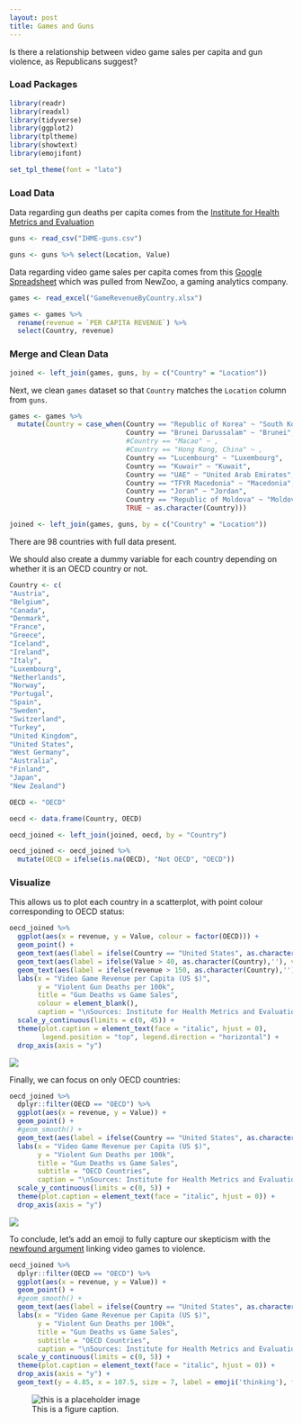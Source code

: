 ```yaml
---
layout: post
title: Games and Guns
---
```


Is there a relationship between video game sales per capita and gun violence, as Republicans suggest? 

### Load Packages

``` r
library(readr)
library(readxl)
library(tidyverse)
library(ggplot2)
library(tpltheme)
library(showtext)
library(emojifont)

set_tpl_theme(font = "lato")
```

### Load Data

Data regarding gun deaths per capita comes from the [Institute for
Health Metrics and
Evaluation](https://vizhub.healthdata.org/gbd-compare/)

``` r
guns <- read_csv("IHME-guns.csv")

guns <- guns %>% select(Location, Value)
```

Data regarding video game sales per capita comes from this [Google
Spreadsheet](https://docs.google.com/spreadsheets/d/1n7VPylBiHov7gWwM4F070m5JZsB7fGOMMQsoAOIh5RA/edit?usp=sharing)
which was pulled from NewZoo, a gaming analytics company.

``` r
games <- read_excel("GameRevenueByCountry.xlsx")

games <- games %>% 
  rename(revenue = `PER CAPITA REVENUE`) %>% 
  select(Country, revenue)
```

### Merge and Clean Data

``` r
joined <- left_join(games, guns, by = c("Country" = "Location"))
```

Next, we clean `games` dataset so that `Country` matches the `Location`
column from `guns`.

``` r
games <- games %>% 
  mutate(Country = case_when(Country == "Republic of Korea" ~ "South Korea",
                             Country == "Brunei Darussalam" ~ "Brunei",
                             #Country == "Macao" ~ ,
                             #Country == "Hong Kong, China" ~ ,
                             Country == "Lucembourg" ~ "Luxembourg",
                             Country == "Kuwair" ~ "Kuwait",
                             Country == "UAE" ~ "United Arab Emirates",
                             Country == "TFYR Macedonia" ~ "Macedonia",
                             Country == "Joran" ~ "Jordan",
                             Country == "Republic of Moldova" ~ "Moldova",
                             TRUE ~ as.character(Country)))
```

``` r
joined <- left_join(games, guns, by = c("Country" = "Location"))
```

There are 98 countries with full data present.

We should also create a dummy variable for each country depending on
whether it is an OECD country or not.

``` r
Country <- c(
"Austria",
"Belgium",
"Canada",
"Denmark",
"France",
"Greece",
"Iceland",
"Ireland",
"Italy",
"Luxembourg",
"Netherlands",
"Norway",
"Portugal",
"Spain",
"Sweden",
"Switzerland",
"Turkey",
"United Kingdom",
"United States",
"West Germany",
"Australia",
"Finland",
"Japan",
"New Zealand")

OECD <- "OECD"

oecd <- data.frame(Country, OECD)
```

``` r
oecd_joined <- left_join(joined, oecd, by = "Country")

oecd_joined <- oecd_joined %>% 
  mutate(OECD = ifelse(is.na(OECD), "Not OECD", "OECD"))
```

### Visualize

This allows us to plot each country in a scatterplot, with point colour
corresponding to OECD status:

``` r
oecd_joined %>% 
  ggplot(aes(x = revenue, y = Value, colour = factor(OECD))) +
  geom_point() +
  geom_text(aes(label = ifelse(Country == "United States", as.character(Country),''), vjust = -1), show.legend = FALSE) +
  geom_text(aes(label = ifelse(Value > 40, as.character(Country),''), vjust = -1), show.legend = FALSE) +
  geom_text(aes(label = ifelse(revenue > 150, as.character(Country),''), vjust = -1), show.legend = FALSE) +
  labs(x = "Video Game Revenue per Capita (US $)",
       y = "Violent Gun Deaths per 100k",
       title = "Gun Deaths vs Game Sales",
       colour = element_blank(),
       caption = "\nSources: Institute for Health Metrics and Evaluation, NewZoo") +
  scale_y_continuous(limits = c(0, 45)) +
  theme(plot.caption = element_text(face = "italic", hjust = 0), 
        legend.position = "top", legend.direction = "horizontal") +
  drop_axis(axis = "y")
```

![](_assets/images_outputs/games-and-guns/unnamed-chunk-9-1.png)<!-- -->

Finally, we can focus on only OECD countries:

``` r
oecd_joined %>% 
  dplyr::filter(OECD == "OECD") %>% 
  ggplot(aes(x = revenue, y = Value)) +
  geom_point() +
  #geom_smooth() +
  geom_text(aes(label = ifelse(Country == "United States", as.character(Country),''), vjust = -1)) +
  labs(x = "Video Game Revenue per Capita (US $)",
       y = "Violent Gun Deaths per 100k",
       title = "Gun Deaths vs Game Sales",
       subtitle = "OECD Countries",
       caption = "\nSources: Institute for Health Metrics and Evaluation, NewZoo") +
  scale_y_continuous(limits = c(0, 5)) +
  theme(plot.caption = element_text(face = "italic", hjust = 0)) +
  drop_axis(axis = "y")
```

![](_assets/images_outputs/games-and-guns/unnamed-chunk-10-1.png)<!-- -->

To conclude, let’s add an emoji to fully capture our skepticism with the
[newfound
argument](https://www.cnn.com/2019/08/05/politics/kevin-mccarthy-mass-shootings-video-games/index.html)
linking video games to violence.

``` r
oecd_joined %>% 
  dplyr::filter(OECD == "OECD") %>% 
  ggplot(aes(x = revenue, y = Value)) +
  geom_point() +
  #geom_smooth() +
  geom_text(aes(label = ifelse(Country == "United States", as.character(Country),''), vjust = -1)) +
  labs(x = "Video Game Revenue per Capita (US $)",
       y = "Violent Gun Deaths per 100k",
       title = "Gun Deaths vs Game Sales",
       subtitle = "OECD Countries",
       caption = "\nSources: Institute for Health Metrics and Evaluation, NewZoo") +
  scale_y_continuous(limits = c(0, 5)) +
  theme(plot.caption = element_text(face = "italic", hjust = 0)) +
  drop_axis(axis = "y") +
  geom_text(y = 4.85, x = 107.5, size = 7, label = emoji('thinking'), family = "EmojiOne")
```
<figure>
  <img src="_assets/images_outputs/games-and-guns/unnamed-chunk-11-1.png" alt="this is a placeholder image">
  <figcaption>This is a figure caption.</figcaption>
</figure>